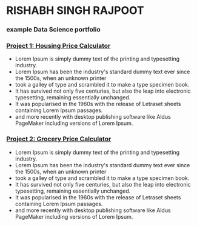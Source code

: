 # RISHABH SINGH RAJPOOT
### example Data Science portfolio

### [Project 1: Housing Price Calculator](https://www.markdownguide.org/basic-syntax/#formatting-links) 

- Lorem Ipsum is simply dummy text of the printing and typesetting industry.
- Lorem Ipsum has been the industry's standard dummy text ever since the 1500s, when an unknown printer
- took a galley of type and scrambled it to make a type specimen book.
- It has survived not only five centuries, but also the leap into electronic typesetting, remaining essentially unchanged.
- It was popularised in the 1960s with the release of Letraset sheets containing Lorem Ipsum passages.
- and more recently with desktop publishing software like Aldus PageMaker including versions of Lorem Ipsum.


### [Project 2: Grocery Price Calculator](https://www.markdownguide.org/basic-syntax/#formatting-links) 

- Lorem Ipsum is simply dummy text of the printing and typesetting industry.
- Lorem Ipsum has been the industry's standard dummy text ever since the 1500s, when an unknown printer
- took a galley of type and scrambled it to make a type specimen book.
- It has survived not only five centuries, but also the leap into electronic typesetting, remaining essentially unchanged.
- It was popularised in the 1960s with the release of Letraset sheets containing Lorem Ipsum passages.
- and more recently with desktop publishing software like Aldus PageMaker including versions of Lorem Ipsum.
